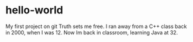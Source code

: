 # hello-world
My first project on git
Truth sets me free.
I ran away from a C++ class back in 2000, when I was 12. 
Now Im back in classroom, learning Java at 32.
